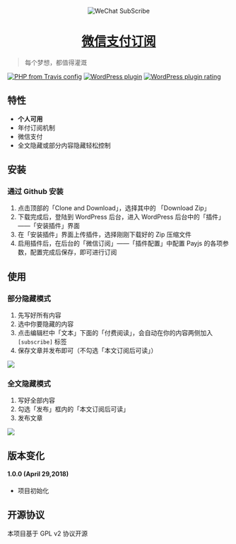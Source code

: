 
<p align="center">
<img src="https://postimg.aliavv.com/newmbp/jluin.png" alt="WeChat SubScribe">
</p>

<h1 align="center"><a href="https://github.com/bestony/wx-subscribe" target="_blank">微信支付订阅</a></h1>

> 每个梦想，都值得灌溉


[![PHP from Travis config](https://img.shields.io/travis/php-v/symfony/symfony.svg)](https://github.com/bestony/wx-subscribe)
[![WordPress plugin](https://img.shields.io/wordpress/plugin/v/akismet.svg)](https://github.com/bestony/wx-subscribe)
[![WordPress plugin rating](https://img.shields.io/wordpress/plugin/r/akismet.svg)](https://github.com/bestony/wx-subscribe)

## 特性

- **个人可用**
- 年付订阅机制
- 微信支付
- 全文隐藏或部分内容隐藏轻松控制

## 安装

### 通过 Github 安装

1. 点击顶部的「Clone and Download」，选择其中的 「Download Zip」
2. 下载完成后，登陆到 WordPress 后台，进入 WordPress 后台中的「插件」——「安装插件」界面
3. 在「安装插件」界面上传插件，选择刚刚下载好的 Zip 压缩文件
4. 启用插件后，在后台的「微信订阅」——「插件配置」中配置 Payjs 的各项参数，配置完成后保存，即可进行订阅

## 使用
### 部分隐藏模式

1. 先写好所有内容
2. 选中你要隐藏的内容
3. 点击编辑栏中「文本」下面的「付费阅读」，会自动在你的内容两侧加入 `[subscribe]` 标签
4. 保存文章并发布即可（不勾选「本文订阅后可读」）

![](https://postimg.aliavv.com/newmbp/yiyag.png)

### 全文隐藏模式

1. 写好全部内容
2. 勾选「发布」框内的「本文订阅后可读」
3. 发布文章

![](https://postimg.aliavv.com/newmbp/5k2aj.png)


## 版本变化
#### 1.0.0 (April 29,2018)

- 项目初始化


## 开源协议

本项目基于 GPL v2 协议开源



